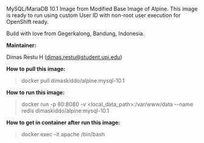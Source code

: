 MySQL/MariaDB 10.1 Image from Modified Base Image of Alpine. This image is ready to run using custom User ID with non-root user execution for OpenShift ready.

Build with love from Gegerkalong, Bandung, Indonesia.

**Maintainer:**

Dimas Restu H (<dimas.restu@student.upi.edu>)

**How to pull this image:**

> docker pull dimaskiddo/alpine:mysql-10.1

**How to run this image:**

> docker run -p 80:8080 -v <local_data_path>:/var/www/data --name redis dimaskiddo/alpine:mysql-10.1

**How to get in container after run this image:**

> docker exec -it apache /bin/bash
